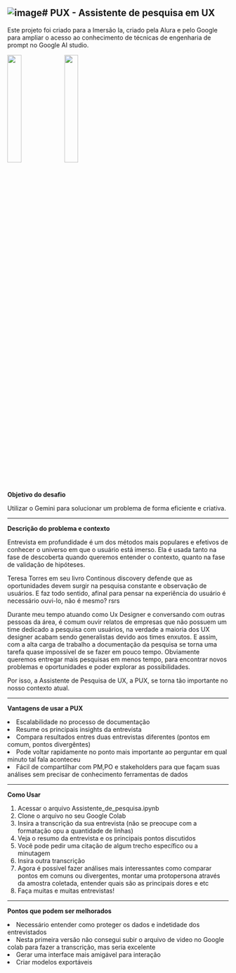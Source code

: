 ![image](https://github.com/Gabsauro/IA/assets/109446298/9e07490e-30e7-4754-b6df-886d6c417914)# PUX - Assistente de pesquisa em UX 
------------------------------------------------------
Este projeto foi criado para a Imersão Ia, criado pela Alura e pelo Google para ampliar o acesso ao conhecimento de técnicas de engenharia de prompt no Google AI studio.

<img src="https://github.com/Gabsauro/IA/assets/109446298/e756d941-44a1-446e-b28c-ce2835a3dc12" width="25%" height="25%" text-align="center">

<img src="https://github.com/Gabsauro/IA/assets/109446298/1095c522-7d58-4ee7-b236-e32ad35ae360" width="25%" height="25%" text-align="center">

**Objetivo do desafio** 

Utilizar o Gemini para solucionar um problema de forma eficiente e criativa.

----------------------------------------------------

**Descrição do problema e contexto**

Entrevista em profundidade é um dos métodos mais populares e efetivos de conhecer o universo em que o usuário está imerso. Ela é usada tanto na fase de descoberta quando queremos entender o contexto, quanto na fase de validação de hipóteses.

Teresa Torres em seu livro Continous discovery defende que as oportunidades devem surgir na pesquisa constante e observação de usuários. E faz todo sentido, afinal para pensar na experiência do usuário é necessário ouvi-lo, não é mesmo? rsrs

Durante meu tempo atuando como Ux Designer e conversando com outras pessoas da área, é comum ouvir relatos de empresas que não possuem um time dedicado a pesquisa com usuários, na verdade a maioria dos UX designer acabam sendo generalistas devido aos times enxutos. E assim, com a alta carga de trabalho a documentação da pesquisa se torna uma tarefa quase impossível de se fazer em pouco tempo.
Obviamente queremos entregar mais pesquisas em menos tempo, para encontrar novos problemas e oportunidades e poder explorar as possibilidades. 

Por isso, a Assistente de Pesquisa de UX, a PUX, se torna tão importante no nosso contexto atual. 

-------------------------------------------------------------------------------------------

<b>Vantagens de usar a PUX</b>
<li> Escalabilidade no processo de documentação
<li>Resume os principais insights da entrevista
<li>Compara resultados entres duas entrevistas diferentes (pontos em comum, pontos divergêntes)
<li>Pode voltar rapidamente no ponto mais importante ao perguntar em qual minuto tal fala aconteceu
<li>Fácil de compartilhar com PM,PO e stakeholders para que façam suas análises sem precisar de conhecimento ferramentas de dados</li>

------------------------------------------------------

<b>Como Usar</b>
1. Acessar o arquivo Assistente_de_pesquisa.ipynb
2. Clone o arquivo no seu Google Colab
3. Insira a transcrição da sua entrevista (não se preocupe com a formatação opu a quantidade de linhas)
4. Veja o resumo da entrevista e os principais pontos discutidos
5. Você pode pedir uma citação de algum trecho específico ou a minutagem
6. Insira outra transcrição
7. Agora é possível fazer análises mais interessantes como comparar pontos em comuns ou divergentes, montar uma protopersona através da amostra coletada, entender quais são as principais dores e etc
8. Faça muitas e muitas entrevistas!
   
------------------------------------------------------

<b>Pontos que podem ser melhorados</b>
<li> Necessário entender como proteger os dados e indetidade dos entrevistados
<li>Nesta primeira versão não consegui subir o arquivo de video no Google colab para fazer a transcrição, mas seria excelente
<li>Gerar uma interface mais amigável para interação</li>
<li>Criar modelos exportáveis</li>

